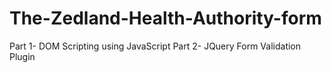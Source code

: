 # The-Zedland-Health-Authority-form
Part 1- DOM Scripting using JavaScript
Part 2- JQuery Form Validation Plugin
